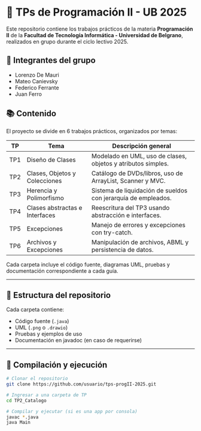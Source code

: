 # 🧠 TPs de Programación II - UB 2025

Este repositorio contiene los trabajos prácticos de la materia **Programación II** de la **Facultad de Tecnología Informática - Universidad de Belgrano**, realizados en grupo durante el ciclo lectivo 2025.

## 👥 Integrantes del grupo

- Lorenzo De Mauri
- Mateo Canievsky
- Federico Ferrante
- Juan Ferro

## 📚 Contenido

El proyecto se divide en 6 trabajos prácticos, organizados por temas:

| TP | Tema                            | Descripción general |
|----|----------------------------------|----------------------|
| TP1 | Diseño de Clases                | Modelado en UML, uso de clases, objetos y atributos simples. |
| TP2 | Clases, Objetos y Colecciones  | Catálogo de DVDs/libros, uso de ArrayList, Scanner y MVC. |
| TP3 | Herencia y Polimorfismo        | Sistema de liquidación de sueldos con jerarquía de empleados. |
| TP4 | Clases abstractas e Interfaces | Reescritura del TP3 usando abstracción e interfaces. |
| TP5 | Excepciones                    | Manejo de errores y excepciones con try-catch. |
| TP6 | Archivos y Excepciones         | Manipulación de archivos, ABML y persistencia de datos. |

Cada carpeta incluye el código fuente, diagramas UML, pruebas y documentación correspondiente a cada guía.



---

## 📂 Estructura del repositorio


Cada carpeta contiene:
- Código fuente (`.java`)
- UML (`.png` o `.drawio`)
- Pruebas y ejemplos de uso
- Documentación en javadoc (en caso de requerirse)

---

## 🔧 Compilación y ejecución

```bash
# Clonar el repositorio
git clone https://github.com/usuario/tps-progII-2025.git

# Ingresar a una carpeta de TP
cd TP2_Catalogo

# Compilar y ejecutar (si es una app por consola)
javac *.java
java Main

